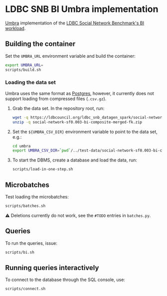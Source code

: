 # LDBC SNB BI Umbra implementation

[Umbra](https://umbra-db.com/) implementation of the [LDBC Social Network Benchmark's BI workload](https://github.com/ldbc/ldbc_snb_docs).

## Building the container

Set the `UMBRA_URL` environment variable and build the container:

```bash
export UMBRA_URL=
scripts/build.sh
```

### Loading the data set

Umbra uses the same format as [Postgres](../postgres/README.md#generating-the-data-set), however, it currently does not support loading from compressed files (`.csv.gz`).

1. Grab the data set. In the repository root, run:

    ```bash
    wget -q https://ldbcouncil.org/ldbc_snb_datagen_spark/social-network-sf0.003-bi-composite-merged-fk.zip
    unzip -q social-network-sf0.003-bi-composite-merged-fk.zip
    ```

1. Set the `${UMBRA_CSV_DIR}` environment variable to point to the data set, e.g.:

    ```bash
    cd umbra
    export UMBRA_CSV_DIR=`pwd`/../test-data/social-network-sf0.003-bi-composite-merged-fk/graphs/csv/bi/composite-merged-fk/
    ```

1. To start the DBMS, create a database and load the data, run:

    ```bash
    scripts/load-in-one-step.sh
    ```

## Microbatches

Test loading the microbatches:

```bash
scripts/batches.sh
```

:warning: Deletions currently do not work, see the `#TODO` entries in `batches.py`.

## Queries

To run the queries, issue:

```bash
scripts/bi.sh
```

## Running queries interactively

To connect to the database through the SQL console, use:

```bash
scripts/connect.sh
```
